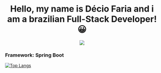 
<h1 align="center">Hello, my name is Décio Faria and i am a brazilian Full-Stack Developer! 😀</h1>
 <p align="center">
  <a >
    <img src="https://skillicons.dev/icons?i=git,js,css,html,python,java,spring" />
    <h3>Framework: Spring Boot</h3>
  </a>
</p>

[![Top Langs](https://github-readme-stats.vercel.app/api/top-langs/?username=Dec1o&layout=compact)](https://github.com/anuraghazra/github-readme-stats)
